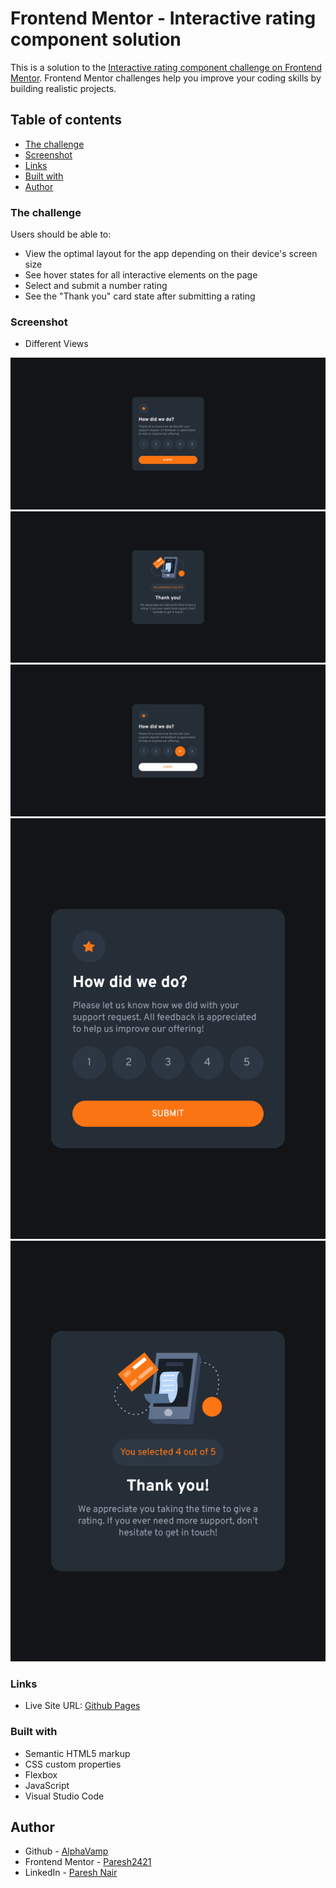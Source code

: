 # Frontend Mentor - Interactive rating component solution

This is a solution to the [Interactive rating component challenge on Frontend Mentor](https://www.frontendmentor.io/challenges/interactive-rating-component-koxpeBUmI). Frontend Mentor challenges help you improve your coding skills by building realistic projects. 

## Table of contents

- [The challenge](#the-challenge)
- [Screenshot](#screenshot)
- [Links](#links)
- [Built with](#built-with)
- [Author](#author)

### The challenge

Users should be able to:

- View the optimal layout for the app depending on their device's screen size
- See hover states for all interactive elements on the page
- Select and submit a number rating
- See the "Thank you" card state after submitting a rating

### Screenshot

- Different Views

![Desktop-Design](./screenshots/desktop-view.jpg)
![Desktop-Design-Thank-You-State](./screenshots/desktop-view-thank-you-state.jpg)
![Active-State](./screenshots/desktop-view-active-state.jpg)
![Mobile-Design](./screenshots/mobile-view.png)
![Mobile-Design-Thank-You-State](./screenshots/mobile-view-thank-you-state.png)


### Links

- Live Site URL: [Github Pages](https://alphavamp.github.io/interactive-rating-component-main/)

### Built with

- Semantic HTML5 markup
- CSS custom properties
- Flexbox
- JavaScript
- Visual Studio Code

## Author

- Github - [AlphaVamp](https://github.com/AlphaVamp)
- Frontend Mentor - [Paresh2421](https://www.frontendmentor.io/profile/Paresh2421)
- LinkedIn - [Paresh Nair](https://www.linkedin.com/in/paresh-nair-1987b4254)

